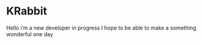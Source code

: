 # KRabbit
Hello i’m  a new developer in progress I hope to be able to make a something wonderful one day
